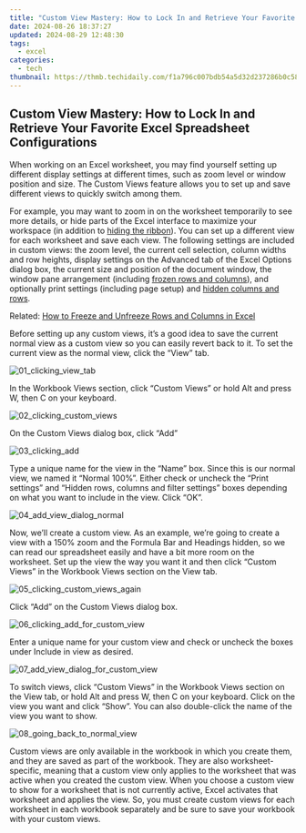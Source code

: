 ```yaml
---
title: "Custom View Mastery: How to Lock In and Retrieve Your Favorite Excel Spreadsheet Configurations"
date: 2024-08-26 18:37:27
updated: 2024-08-29 12:48:30
tags:
  - excel
categories:
  - tech
thumbnail: https://thmb.techidaily.com/f1a796c007bdb54a5d32d237286b0c583ae30258c2ed2bd3a37271e2bf51c230.jpg
---
```


## Custom View Mastery: How to Lock In and Retrieve Your Favorite Excel Spreadsheet Configurations

When working on an Excel worksheet, you may find yourself setting up different display settings at different times, such as zoom level or window position and size. The Custom Views feature allows you to set up and save different views to quickly switch among them.

 For example, you may want to zoom in on the worksheet temporarily to see more details, or hide parts of the Excel interface to maximize your workspace (in addition to [hiding the ribbon](https://extra-guidance.techidaily.com/updated-pinnacle-graphics-the-ultimate-4k-game-enhancement/)). You can set up a different view for each worksheet and save each view. The following settings are included in custom views: the zoom level, the current cell selection, column widths and row heights, display settings on the Advanced tab of the Excel Options dialog box, the current size and position of the document window, the window pane arrangement (including [frozen rows and columns](https://some-guidance.techidaily.com/updated-the-artisan-editor-refining-video-transitions-with-inshot/)), and optionally print settings (including page setup) and [hidden columns and rows](https://apple-account.techidaily.com/in-2024-tips-and-tricks-for-apple-id-locked-issue-from-apple-iphone-6-by-drfone-ios/).

Related: [How to Freeze and Unfreeze Rows and Columns in Excel](https://apple-account.techidaily.com/how-to-erase-an-iphone-se-2022-without-apple-id-password-by-drfone-ios/) 

 Before setting up any custom views, it’s a good idea to save the current normal view as a custom view so you can easily revert back to it. To set the current view as the normal view, click the “View” tab.

![01_clicking_view_tab](https://static1.howtogeekimages.com/wordpress/wp-content/uploads/2016/05/01_clicking_view_tab.png) 

 In the Workbook Views section, click “Custom Views” or hold Alt and press W, then C on your keyboard.

![02_clicking_custom_views](https://static1.howtogeekimages.com/wordpress/wp-content/uploads/2016/05/02_clicking_custom_views.png) 

 On the Custom Views dialog box, click “Add”

![03_clicking_add](https://static1.howtogeekimages.com/wordpress/wp-content/uploads/2016/05/03_clicking_add.png) 

 Type a unique name for the view in the “Name” box. Since this is our normal view, we named it “Normal 100%”. Either check or uncheck the “Print settings” and “Hidden rows, columns and filter settings” boxes depending on what you want to include in the view. Click “OK”.

![04_add_view_dialog_normal](https://static1.howtogeekimages.com/wordpress/wp-content/uploads/2016/05/04_add_view_dialog_normal.png) 

 Now, we’ll create a custom view. As an example, we’re going to create a view with a 150% zoom and the Formula Bar and Headings hidden, so we can read our spreadsheet easily and have a bit more room on the worksheet. Set up the view the way you want it and then click “Custom Views” in the Workbook Views section on the View tab.

![05_clicking_custom_views_again](https://static1.howtogeekimages.com/wordpress/wp-content/uploads/2016/05/05_clicking_custom_views_again.png) 

 Click “Add” on the Custom Views dialog box.

![06_clicking_add_for_custom_view](https://static1.howtogeekimages.com/wordpress/wp-content/uploads/2016/05/06_clicking_add_for_custom_view.png) 

 Enter a unique name for your custom view and check or uncheck the boxes under Include in view as desired.

![07_add_view_dialog_for_custom_view](https://static1.howtogeekimages.com/wordpress/wp-content/uploads/2016/05/07_add_view_dialog_for_custom_view.png) 

 To switch views, click “Custom Views” in the Workbook Views section on the View tab, or hold Alt and press W, then C on your keyboard. Click on the view you want and click “Show”. You can also double-click the name of the view you want to show.

![08_going_back_to_normal_view](https://static1.howtogeekimages.com/wordpress/wp-content/uploads/2016/05/08_going_back_to_normal_view.png) 

 Custom views are only available in the workbook in which you create them, and they are saved as part of the workbook. They are also worksheet-specific, meaning that a custom view only applies to the worksheet that was active when you created the custom view. When you choose a custom view to show for a worksheet that is not currently active, Excel activates that worksheet and applies the view. So, you must create custom views for each worksheet in each workbook separately and be sure to save your workbook with your custom views.

<ins class="adsbygoogle"
     style="display:block"
     data-ad-format="autorelaxed"
     data-ad-client="ca-pub-7571918770474297"
     data-ad-slot="1223367746"></ins>



<ins class="adsbygoogle"
     style="display:block"
     data-ad-client="ca-pub-7571918770474297"
     data-ad-slot="8358498916"
     data-ad-format="auto"
     data-full-width-responsive="true"></ins>
